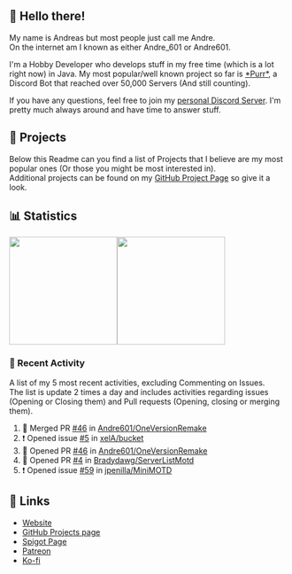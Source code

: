 <!-- Links -->
[purr]: https://purrbot.site
[discord]: https://discord.gg/6dazXp6
[website]: https://andre601.ch
[github]: https://andre601.ch/projects
[spigot]: https://www.spigotmc.org/resources/authors/56829/
[patreon]: https://patreon.com/andre_601
[ko-fi]: https://ko-fi.com/andre_601

## 👋 Hello there!
My name is Andreas but most people just call me Andre.  
On the internet am I known as either Andre_601 or Andre601.

I'm a Hobby Developer who develops stuff in my free time (which is a lot right now) in Java. My most popular/well known project so far is [\*Purr\*][purr], a Discord Bot that reached over 50,000 Servers (And still counting).

If you have any questions, feel free to join my [personal Discord Server][discord]. I'm pretty much always around and have time to answer stuff.

## 📁 Projects
Below this Readme can you find a list of Projects that I believe are my most popular ones (Or those you might be most interested in).  
Additional projects can be found on my [GitHub Project Page][github] so give it a look.

## 📊 Statistics
<img height="195px" src="https://github-readme-stats.vercel.app/api?username=Andre601&show_icons=true&hide_rank=true&title_color=3498db&bg_color=ffffff00&text_color=718096"><img height="195px" src="https://github-readme-stats.vercel.app/api/top-langs?username=Andre601&layout=compact&title_color=3498db&bg_color=ffffff00&text_color=718096">

### 📜 Recent Activity
A list of my 5 most recent activities, excluding Commenting on Issues.  
The list is update 2 times a day and includes activities regarding issues (Opening or Closing them) and Pull requests (Opening, closing or merging them).
<!--START_SECTION:activity-->
1. 🎉 Merged PR [#46](https://github.com//Andre601/OneVersionRemake/pull/46) in [Andre601/OneVersionRemake](https://github.com//Andre601/OneVersionRemake)
2. ❗️ Opened issue [#5](https://github.com//xelA/bucket/issues/5) in [xelA/bucket](https://github.com//xelA/bucket)
3. 💪 Opened PR [#46](https://github.com//Andre601/OneVersionRemake/pull/46) in [Andre601/OneVersionRemake](https://github.com//Andre601/OneVersionRemake)
4. 💪 Opened PR [#4](https://github.com//Bradydawg/ServerListMotd/pull/4) in [Bradydawg/ServerListMotd](https://github.com//Bradydawg/ServerListMotd)
5. ❗️ Opened issue [#59](https://github.com//jpenilla/MiniMOTD/issues/59) in [jpenilla/MiniMOTD](https://github.com//jpenilla/MiniMOTD)
<!--END_SECTION:activity-->

## 🔗 Links
- [Website]
- [GitHub Projects page][github]
- [Spigot Page][spigot]
- [Patreon]
- [Ko-fi]
